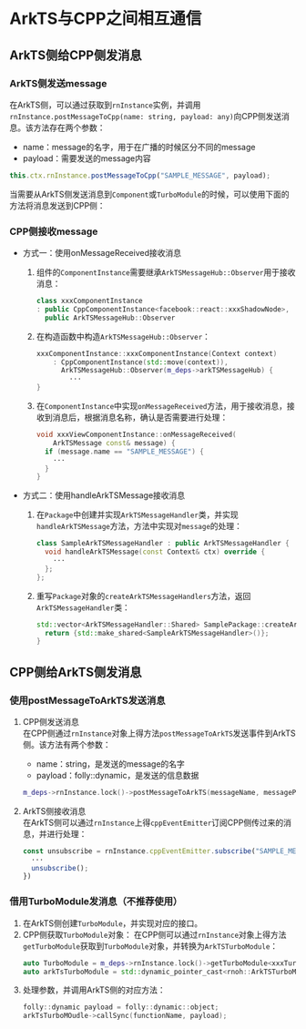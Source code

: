 # ArkTS与CPP之间相互通信

## ArkTS侧给CPP侧发消息

### ArkTS侧发送message
在ArkTS侧，可以通过获取到`rnInstance`实例，并调用`rnInstance.postMessageToCpp(name: string, payload: any)`向CPP侧发送消息。该方法存在两个参数：
- name：message的名字，用于在广播的时候区分不同的message
- payload：需要发送的message内容
```TypeScript
this.ctx.rnInstance.postMessageToCpp("SAMPLE_MESSAGE", payload);
```

当需要从ArkTS侧发送消息到`Component`或`TurboModule`的时候，可以使用下面的方法将消息发送到CPP侧：

### CPP侧接收message

- 方式一：使用onMessageReceived接收消息

    1. 组件的`ComponentInstance`需要继承`ArkTSMessageHub::Observer`用于接收消息：
        ```CPP
        class xxxComponentInstance
        : public CppComponentInstance<facebook::react::xxxShadowNode>,
          public ArkTSMessageHub::Observer
        ```
    2. 在构造函数中构造`ArkTSMessageHub::Observer`：
        ```CPP
        xxxComponentInstance::xxxComponentInstance(Context context)
            : CppComponentInstance(std::move(context)),
              ArkTSMessageHub::Observer(m_deps->arkTSMessageHub) {
                ···
        }
        ```
    3. 在`ComponentInstance`中实现`onMessageReceived`方法，用于接收消息，接收到消息后，根据消息名称，确认是否需要进行处理：
        ```CPP
        void xxxViewComponentInstance::onMessageReceived(
            ArkTSMessage const& message) {
          if (message.name == "SAMPLE_MESSAGE") {
            ···
          }
        }
        ```
- 方式二：使用handleArkTSMessage接收消息

  1. 在`Package`中创建并实现`ArkTSMessageHandler`类，并实现`handleArkTSMessage`方法，方法中实现对`message`的处理：
      ```CPP
      class SampleArkTSMessageHandler : public ArkTSMessageHandler {
        void handleArkTSMessage(const Context& ctx) override {
          ···
        };
      };
      ```
  2. 重写`Package`对象的`createArkTSMessageHandlers`方法，返回`ArkTSMessageHandler`类：
      ```CPP
      std::vector<ArkTSMessageHandler::Shared> SamplePackage::createArkTSMessageHandlers() {
        return {std::make_shared<SampleArkTSMessageHandler>()};
      }
      ```

## CPP侧给ArkTS侧发消息

### 使用postMessageToArkTS发送消息

1. CPP侧发送消息  
在CPP侧通过`rnInstance`对象上得方法`postMessageToArkTS`发送事件到ArkTS侧。该方法有两个参数：
    - name：string，是发送的message的名字
    - payload：folly::dynamic，是发送的信息数据
    ```CPP
    m_deps->rnInstance.lock()->postMessageToArkTS(messageName, messagePayload);
    ```

2. ArkTS侧接收消息  
在ArkTS侧可以通过`rnInstance`上得`cppEventEmitter`订阅CPP侧传过来的消息，并进行处理：
    ```TypeScript
    const unsubscribe = rnInstance.cppEventEmitter.subscribe("SAMPLE_MESSAGE", (value: object) => {
      ···
      unsubscribe();
    })
    ```

### 借用TurboModule发消息（不推荐使用）

1. 在ArkTS侧创建`TurboModule`，并实现对应的接口。
2. CPP侧获取`TurboModule`对象：
在CPP侧可以通过`rnInstance`对象上得方法`getTurboModule`获取到`TurboModule`对象，并转换为`ArkTSTurboModule`：
    ```CPP
    auto TurboModule = m_deps->rnInstance.lock()->getTurboModule<xxxTurboModule>("moduleName");
    auto arkTsTurboModule = std::dynamic_pointer_cast<rnoh::ArkTSTurboModule>(turboModule);
    ```
3. 处理参数，并调用ArkTS侧的对应方法：
    ```CPP
    folly::dynamic payload = folly::dynamic::object;
    arkTsTurboMOudle->callSync(functionName, payload);
    ```
